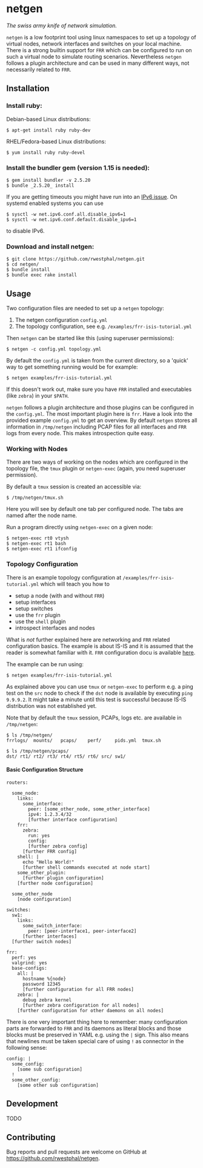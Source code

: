 # netgen

_The swiss army knife of network simulation._

`netgen` is a low footprint tool using linux namespaces to set
up a topology of virtual nodes, network interfaces and switches on your
local machine. There is a strong builtin support for `FRR` which can be
configured to run on such a virtual node to simulate routing scenarios.
Nevertheless `netgen` follows a plugin architecture and can be used in
many different ways, not necessarily related to `FRR`.

## Installation

### Install ruby:

Debian-based Linux distributions:

```
$ apt-get install ruby ruby-dev
```

RHEL/Fedora-based Linux distributions:

```
$ yum install ruby ruby-devel
```

### Install the bundler gem (version 1.15 is needed):

```
$ gem install bundler -v 2.5.20
$ bundle _2.5.20_ install
```

If you are getting timeouts you might have run into an [IPv6 issue](https://help.rubygems.org/discussions/problems/31074-timeout-error).
On systemd enabled systems you can use

```
$ sysctl -w net.ipv6.conf.all.disable_ipv6=1
$ sysctl -w net.ipv6.conf.default.disable_ipv6=1
```

to disable IPv6.

### Download and install netgen:

```
$ git clone https://github.com/rwestphal/netgen.git
$ cd netgen/
$ bundle install
$ bundle exec rake install
```

## Usage

Two configuration files are needed to set up a `netgen` topology:

1. The netgen configuration `config.yml`
2. The topology configuration, see e.g. `/examples/frr-isis-tutorial.yml`

Then `netgen` can be started like this (using superuser permissions):

```
$ netgen -c config.yml topology.yml
```

By default the `config.yml` is taken from the current directory, so a
'quick' way to get something running would be for example:

```
$ netgen examples/frr-isis-tutorial.yml
```

If this doesn't work out, make sure you have `FRR` installed and
executables (like `zebra`) in your `$PATH`.

`netgen` follows a plugin architecture and those plugins can be
configured in the `config.yml`. The most important plugin here is `frr`.
Have a look into the provided example `config.yml` to get an overview.
By default `netgen` stores all information in `/tmp/netgen` including
PCAP files for all interfaces and `FRR` logs from every node. This
makes introspection quite easy.


### Working with Nodes

There are two ways of working on the nodes which are configured in the
topology file, the `tmux` plugin or `netgen-exec` (again, you need
superuser permission).

By default a `tmux` session is created an accessible via:

```
$ /tmp/netgen/tmux.sh
```

Here you will see by default one tab per configured node. The tabs are
named after the node name.

Run a program directly using `netgen-exec` on a given node:

```
$ netgen-exec rt0 vtysh
$ netgen-exec rt1 bash
$ netgen-exec rt1 ifconfig
```


### Topology Configuration

There is an example topology configuration at `/examples/frr-isis-tutorial.yml`
which will teach you how to

* setup a node (with and without `FRR`)
* setup interfaces
* setup switches
* use the `frr` plugin
* use the `shell` plugin
* introspect interfaces and nodes

What is _not_ further explained here are networking and `FRR` related configuration
basics. The example is about IS-IS and it is assumed that the reader is
somewhat familiar with it. `FRR` configuration docu is available
[here](http://docs.frrouting.org/en/latest/isisd.html).

The example can be run using:

```
$ netgen examples/frr-isis-tutorial.yml
```

As explained above you can use `tmux` or `netgen-exec` to perform e.g. a ping
test on the `src` node to check if the `dst` node is available by executing
`ping 9.9.9.2`. It might take a minute until this test is successful because
IS-IS distribution was not established yet.

Note that by default the `tmux` session, PCAPs, logs etc. are available in
`/tmp/netgen`:

```
$ ls /tmp/netgen/
frrlogs/  mounts/   pcaps/    perf/     pids.yml  tmux.sh

$ ls /tmp/netgen/pcaps/
dst/ rt1/ rt2/ rt3/ rt4/ rt5/ rt6/ src/ sw1/
```


#### Basic Configuration Structure

```
routers:

  some_node:
    links:
      some_interface:
        peer: [some_other_node, some_other_interface]
        ipv4: 1.2.3.4/32
        [further interface configuration]
    frr:
      zebra:
        run: yes
        config:
        [further zebra config]
      [further FRR config]
    shell: |
      echo "Hello World!"
      [further shell commands executed at node start]
    some_other_plugin:
      [further plugin configuration]
    [further node configuration]

  some_other_node
    [node configuration]

switches:
  sw1:
    links:
      some_switch_interface:
        peer: [peer-interface1, peer-interface2]
      [further interfaces]
  [further switch nodes]

frr:
  perf: yes
  valgrind: yes
  base-configs:
    all: |
      hostname %{node}
      password 12345
      [further configuration for all FRR nodes]
    zebra: |
      debug zebra kernel
      [further zebra configuration for all nodes]
    [further configuration for other daemons on all nodes]
```

There is one very important thing here to remember: many
configuration parts are forwarded to `FRR` and its daemons
as literal blocks and those blocks must be preserved in
YAML e.g. using the `|` sign. This also means that newlines
must be taken special care of using `!` as connector in the
following sense:

```
config: |
  some_config:
    [some sub configuration]
  !
  some_other_config:
    [some other sub configuration]
```


## Development

TODO

## Contributing

Bug reports and pull requests are welcome on GitHub at https://github.com/rwestphal/netgen.
